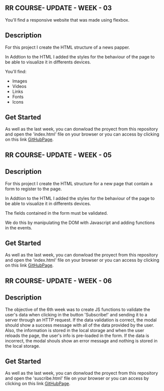 ## RR COURSE- UPDATE - WEEK - 03
You'll find a responsive website that was made using flexbox.

## Description

For this project I create the HTML structure of a news papper.

In Addtion to the HTML I added the styles for the behaviour of the page to
be able to visualize it in differents devices.

You'll find:
* Images
* Videos
* Links
* Fonts
* Icons

## Get Started
As well as the last week, you can donwload the proyect from this repository and open the 'index.html' file on your browser or you can access by clicking on this link [GitHubPage](https://vicenzomantilla.github.io/RR-DEV-VM-03/).

## RR COURSE- UPDATE - WEEK - 05

## Description

For this project I create the HTML structure for a new page that contain a form to
register to the page.

In Addtion to the HTML I added the styles for the behaviour of the page to
be able to visualize it in differents devices.

The fields contained in the form must be validated.

We do this by manipulating the DOM with Javascript and adding functions in the events.
## Get Started
As well as the last week, you can donwload the proyect from this repository and open the 'index.html' file on your browser or you can access by clicking on this link [GitHubPage](https://vicenzomantilla.github.io/RR-DEV-VM-03/suscribe.html).

## RR COURSE- UPDATE - WEEK - 06

## Description

The objective of the 6th week was to create JS functions to validate the user's data when clicking in the button 'Subscribe!' and sending it to a server through an HTTP request.  If the data validation is correct, the modal should show a success message with all of the data provided by the user. Also, the information is stored in the local storage and when the user reloads the page, the user's info is pre-loaded in the form.
If the data is incorrect, the modal shouls show an error message and nothing is stored in the local storage.  
 
## Get Started
As well as the last week, you can donwload the proyect from this repository and open the 'suscribe.html' file on your browser or you can access by clicking on this link [GitHubPage](https://vicenzomantilla.github.io/RR-DEV-VM-03/suscribe.html).
